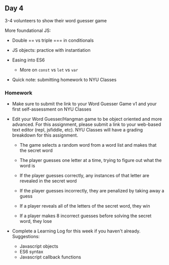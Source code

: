 ## Day 4

3-4 volunteers to show their word guesser game

More foundational JS:
* Double == vs triple === in conditionals

* JS objects: practice with instantiation 

* Easing into ES6
  * More on ```const``` vs ```let``` vs ```var```
  
* Quick note: submitting homework to NYU Classes
  
### Homework

* Make sure to submit the link to your Word Guesser Game v1 and your first self-assessment on NYU Classes

* Edit your Word Guesser/Hangman game to be object oriented and more advanced. For this assignment, please submit a link to your web-based text editor (repl, jsfiddle, etc). NYU Classes will have a grading breakdown for this assignment.
  
  * The game selects a random word from a word list and makes that the secret word
  
  * The player guesses one letter at a time, trying to figure out what the word is
  
  * If the player guesses correctly, any instances of that letter are revealed in the secret word
  
  * If the player guesses incorrectly, they are penalized by taking away a guess
  
  * If a player reveals all of the letters of the secret word, they win
  
  * If a player makes 8 incorrect guesses before solving the secret word, they lose

* Complete a Learning Log for this week if you haven't already. Suggestions:
  * Javascript objects
  * ES6 syntax
  * Javascript callback functions
